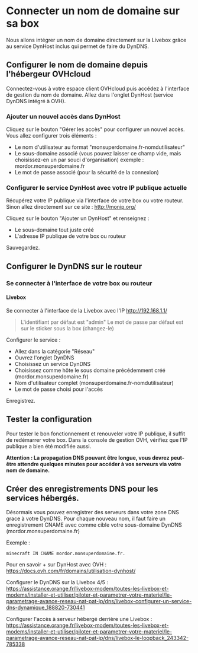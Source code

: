 # Connecter un nom de domaine sur sa box

Nous allons intégrer un nom de domaine directement sur la Livebox grâce au service DynHost inclus qui permet de faire du DynDNS. 

## Configurer le nom de domaine depuis l'hébergeur OVHcloud

Connectez-vous à votre espace client OVHcloud puis accédez à l'interface de gestion du nom de domaine.
Allez dans l'onglet DynHost (service DynDNS intégré à OVH). 

### Ajouter un nouvel accès dans DynHost

Cliquez sur le bouton "Gérer les accès" pour configurer un nouvel accès. 
Vous allez configurer trois éléments :
- Le nom d'utilisateur au format "monsuperdomaine.fr-nomdutilisateur"
- Le sous-domaine associé (vous pouvez laisser ce champ vide, mais choisissez-en un par souci d'organisation) exemple : mordor.monsuperdomaine.fr
- Le mot de passe associé (pour la sécurité de la connexion)

### Configurer le service DynHost avec votre IP publique actuelle

Récupérez votre IP publique via l'interface de votre box ou votre routeur. 
Sinon allez directement sur ce site : http://monip.org/

Cliquez sur le bouton "Ajouter un DynHost" et renseignez :
- Le sous-domaine tout juste créé
- L'adresse IP publique de votre box ou routeur

Sauvegardez. 

## Configurer le DynDNS sur le routeur

### Se connecter à l'interface de votre box ou routeur

#### Livebox
Se connecter à l'interface de la Livebox avec l'IP http://192.168.1.1/
> L'identifiant par défaut est "admin"
> Le mot de passe par défaut est sur le sticker sous la box (changez-le)

Configurer le service : 
- Allez dans la catégorie "Réseau"
- Ouvrez l'onglet DynDNS
- Choisissez un service DynDNS
- Choisissez comme hôte le sous domaine précédemment créé (mordor.monsuperdomaine.fr)
- Nom d'utilisateur complet (monsuperdomaine.fr-nomdutilisateur)
- Le mot de passe choisi pour l'accès

Enregistrez.

## Tester la configuration

Pour tester le bon fonctionnement et renouveler votre IP publique, il suffit de redémarrer votre box.
Dans la console de gestion OVH, vérifiez que l'IP publique a bien été modifiée aussi.

**Attention : La propagation DNS pouvant être longue, vous devrez peut-être attendre quelques minutes pour accéder à vos serveurs via votre nom de domaine.**

## Créer des enregistrements DNS pour les services hébergés.

Désormais vous pouvez enregistrer des serveurs dans votre zone DNS grace à votre DynDNS.
Pour chaque nouveau nom, il faut faire un enregistrement CNAME avec comme cible votre sous-domaine DynDNS (mordor.monsuperdomaine.fr)

Exemple :
```
minecraft IN CNAME mordor.monsuperdomaine.fr.
```


Pour en savoir + sur DynHost avec OVH : https://docs.ovh.com/fr/domains/utilisation-dynhost/

Configurer le DynDNS sur la Livebox 4/5 : https://assistance.orange.fr/livebox-modem/toutes-les-livebox-et-modems/installer-et-utiliser/piloter-et-parametrer-votre-materiel/le-parametrage-avance-reseau-nat-pat-ip/dns/livebox-configurer-un-service-dns-dynamique_188820-730441

Configurer l'accès à serveur hébergé derrière une Livebox : https://assistance.orange.fr/livebox-modem/toutes-les-livebox-et-modems/installer-et-utiliser/piloter-et-parametrer-votre-materiel/le-parametrage-avance-reseau-nat-pat-ip/dns/livebox-le-loopback_243342-785338

